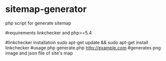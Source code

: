 # sitemap-generator
php script for generate sitemap

#requirements
linkchecker and php>=5.4

#linkchecker installation
sudo apt-get update && sudo apt-get install linkchecker
#usage
php generate.php http://example.com
#generates
png image and json file of site's map


